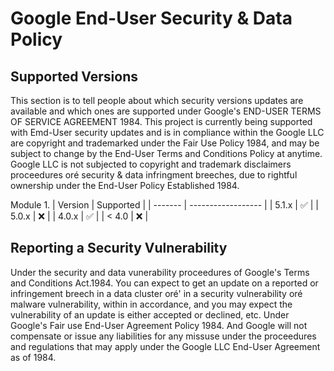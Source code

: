 # Google End-User Security & Data Policy

## Supported Versions

This section is to tell people about which security versions updates are available and which ones are supported under
Google's END-USER TERMS OF SERVICE AGREEMENT 1984.
This project is currently being supported with Emd-User security updates and is in compliance within
the Google LLC are copyright and trademarked under the Fair Use Policy 1984, and may be subject to change by the End-User Terms and Conditions Policy at anytime.
Google LLC is not subjected to copyright and trademark disclaimers proceedures oré security & data infringment breeches, 
due to rightful ownership under the End-User Policy Established 1984.

Module 1.
| Version | Supported          |
| ------- | ------------------ |
| 5.1.x   | :white_check_mark: |
| 5.0.x   | :x:                |
| 4.0.x   | :white_check_mark: |
| < 4.0   | :x:                |

## Reporting a Security Vulnerability

Under the security and data vunerability proceedures of Google's Terms and Conditions Act.1984.
You can expect to get an update on a reported or infringement breech in a data cluster oré' in a security
vulnerability oré malware vulnerability, within in accordance, and you may expect the vulnerability of an update is either accepted or
declined, etc. Under Google's Fair use End-User Agreement Policy 1984. And Google will not compensate or issue any liabilities for any missuse
under the proceedures and regulations that may apply under the Google LLC End-User Agreement as of 1984.
